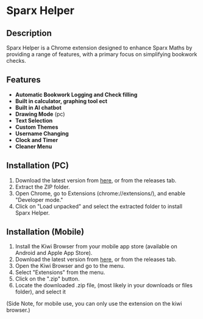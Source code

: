 # Sparx Helper

## Description
Sparx Helper is a Chrome extension designed to enhance Sparx Maths by providing a range of features, with a primary focus on simplifying bookwork checks.

## Features
- **Automatic Bookwork Logging and Check filling**
- **Built in calculator, graphing tool ect**
- **Built in AI chatbot**
- **Drawing Mode** (pc)
- **Text Selection**
- **Custom Themes**
- **Username Changing**
- **Clock and Timer**
- **Cleaner Menu**

## Installation (PC)
1. Download the latest version from [here](https://github.com/davedude1011/sparx-helper/archive/refs/tags/v1.2.0.zip), or from the releases tab.
3. Extract the ZIP folder.
4. Open Chrome, go to Extensions (chrome://extensions/), and enable "Developer mode."
5. Click on "Load unpacked" and select the extracted folder to install Sparx Helper.

## Installation (Mobile)
1. Install the Kiwi Browser from your mobile app store (available on Android and Apple App Store).
2. Download the latest version from [here](https://github.com/davedude1011/sparx-helper/archive/refs/tags/v1.2.0.zip), or from the releases tab.
3. Open the Kiwi Browser and go to the menu.
4. Select "Extensions" from the menu.
5. Click on the ".zip" button.
6. Locate the downloaded .zip file, (most likely in your downloads or files folder), and select it

(Side Note, for mobile use, you can only use the extension on the kiwi browser.)

